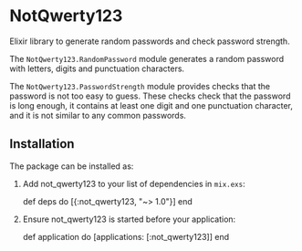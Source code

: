 # NotQwerty123

Elixir library to generate random passwords and check password strength.

The `NotQwerty123.RandomPassword` module generates a random password
with letters, digits and punctuation characters.

The `NotQwerty123.PasswordStrength` module provides checks that the
password is not too easy to guess. These checks check that the password
is long enough, it contains at least one digit and one punctuation
character, and it is not similar to any common passwords.

## Installation

The package can be installed as:

  1. Add not_qwerty123 to your list of dependencies in `mix.exs`:

        def deps do
          [{:not_qwerty123, "~> 1.0"}]
        end

  2. Ensure not_qwerty123 is started before your application:

        def application do
          [applications: [:not_qwerty123]]
        end
